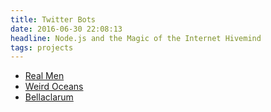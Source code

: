 ```yaml
---
title: Twitter Bots
date: 2016-06-30 22:08:13
headline: Node.js and the Magic of the Internet Hivemind
tags: projects
---
```


* [Real Men]
* [Weird Oceans]
* [Bellaclarum]


[Real Men]: https://twitter.com/mendothings
[Weird Oceans]:https://twitter.com/weirdoceans
[Bellaclarum]: https://twitter.com/bellaclarum